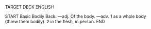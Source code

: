 TARGET DECK
ENGLISH

START
Basic
Bodily
Back: —adj. Of the body. —adv. 1 as a whole body (threw them bodily). 2 in the flesh, in person.
END
